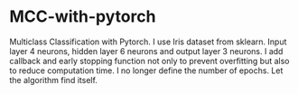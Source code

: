 # MCC-with-pytorch
Multiclass Classification with Pytorch. I use Iris dataset from sklearn. Input layer 4 neurons, hidden layer 6 neurons and output layer 3 neurons. I add callback and early stopping function not only to prevent overfitting but also to reduce computation time. I no longer define the number of epochs. Let the algorithm find itself.
